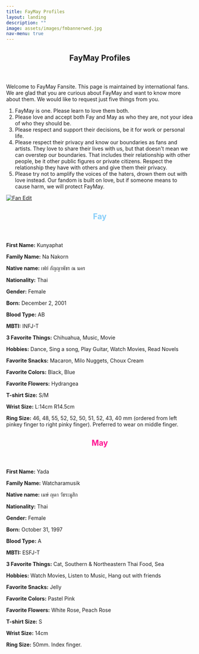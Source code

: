 ```yaml
---
title: FayMay Profiles
layout: landing
description: ""
image: assets/images/fmbannerwed.jpg
nav-menu: true
---
```


<!-- Main -->
<div id="main">
    <section id="one">
        <div class="inner">
            <header class="major">
                <h2>FayMay Profiles</h2>
            </header>
            <p>Welcome to FayMay Fansite. This page is maintained by international fans. We are glad that you are curious about FayMay and want to know more about them. We would like to request just five things from you.</p>
            <ol>
                <li>FayMay is one. Please learn to love them both.</li>
                <li>Please love and accept both Fay and May as who they are, not your idea of who they should be.</li>
                <li>Please respect and support their decisions, be it for work or personal life.</li>
                <li>Please respect their privacy and know our boundaries as fans and artists. They love to share their lives with us, but that doesn't mean we can overstep our boundaries. That includes their relationship with other people, be it other public figures or private citizens. Respect the relationship they have with others and give them their privacy.</li>
                <li>Please try not to amplify the voices of the haters, drown them out with love instead. Our fandom is built on love, but if someone means to cause harm, we will protect FayMay.</li>
            </ol>
        </div>
    </section>
    <section id="two" class="spotlights">
        <section>
            <a href="generic.html" class="image">
                <img src="{{ 'assets/images/fmprofileimg.jpeg' | relative_url }}" alt="Fan Edit" data-position="top center"  >
            </a>
            <div class="content">
                <div class="inner">
                    <header class="major" style="color: #87CEFA;">
                        <h2>Fay</h2>
                    </header>
                    <p><strong>First Name:</strong> Kunyaphat</p>
                    <p><strong>Family Name:</strong> Na Nakorn</p>
                    <p><strong>Native name:</strong> เฟย์ กัญญาพัชร ณ นคร</p>
                    <p><strong>Nationality:</strong> Thai</p>
                    <p><strong>Gender:</strong> Female</p>
                    <p><strong>Born:</strong> December 2, 2001</p>
                    <p><strong>Blood Type:</strong> AB</p>
                    <p><strong>MBTI:</strong> INFJ-T</p>
                    <p><strong>3 Favorite Things:</strong> Chihuahua, Music, Movie</p>
                    <p><strong>Hobbies:</strong> Dance, Sing a song, Play Guitar, Watch Movies, Read Novels</p>
                    <p><strong>Favorite Snacks:</strong> Macaron, Milo Nuggets, Choux Cream</p>
                    <p><strong>Favorite Colors:</strong> Black, Blue</p>
                    <p><strong>Favorite Flowers:</strong> Hydrangea</p>
                    <p><strong>T-shirt Size:</strong> S/M</p>
                    <p><strong>Wrist Size:</strong> L:14cm R14.5cm</p>
                    <p><strong>Ring Size:</strong> 46, 48, 55, 52, 52, 50, 51, 52, 43, 40 mm (ordered from left pinkey finger to right pinky finger). Preferred to wear on middle finger.</p>
                    <header class="major" style="color: #FF1493;">
                        <h2>May</h2>
                    </header>
                    <p><strong>First Name:</strong> Yada</p>
                    <p><strong>Family Name:</strong> Watcharamusik</p>
                    <p><strong>Native name:</strong> เมษ์ ญดา วัชระมูสิก</p>
                    <p><strong>Nationality:</strong> Thai</p>
                    <p><strong>Gender:</strong> Female</p>
                    <p><strong>Born:</strong> October 31, 1997</p>
                    <p><strong>Blood Type:</strong> A</p>
                    <p><strong>MBTI:</strong> ESFJ-T</p>
                    <p><strong>3 Favorite Things:</strong> Cat, Southern & Northeastern Thai Food, Sea</p>
                    <p><strong>Hobbies:</strong> Watch Movies, Listen to Music, Hang out with friends</p>
                    <p><strong>Favorite Snacks:</strong> Jelly</p>
                    <p><strong>Favorite Colors:</strong> Pastel Pink</p>
                    <p><strong>Favorite Flowers:</strong> White Rose, Peach Rose</p>
                    <p><strong>T-shirt Size:</strong> S</p>
                    <p><strong>Wrist Size:</strong> 14cm</p>
                    <p><strong>Ring Size:</strong> 50mm. Index finger.</p>
                </div>
            </div>
        </section>
	</section>
</div>